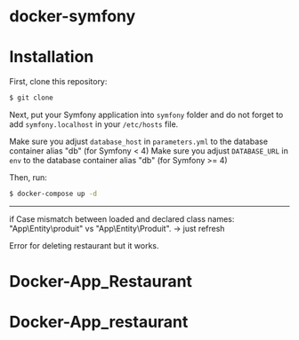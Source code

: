 # docker-symfony

# Installation

First, clone this repository:

```bash
$ git clone
```

Next, put your Symfony application into `symfony` folder and do not forget to add `symfony.localhost` in your `/etc/hosts` file.

Make sure you adjust `database_host` in `parameters.yml` to the database container alias "db" (for Symfony < 4)
Make sure you adjust `DATABASE_URL` in `env` to the database container alias "db" (for Symfony >= 4)

Then, run:

```bash
$ docker-compose up -d
```

---

if Case mismatch between loaded and declared class names: "App\Entity\produit" vs "App\Entity\Produit".
-> just refresh

Error for deleting restaurant but it works.

# Docker-App_Restaurant
# Docker-App_restaurant
